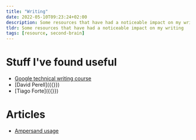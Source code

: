 ```yaml
---
title: "Writing"
date: 2022-05-10T09:23:24+02:00
description: Some resources that have had a noticeable impact on my writing
tldr: Some resources that have had a noticeable impact on my writing
tags: [resource, second-brain]
---
```


# Stuff I've found useful
- [Google technical writing course](https://developers.google.com/tech-writing)
- [David Perell]({{<ref write-of-passage>}})
- [Tiago Forte]({{<ref tiago-forte>}})

# Articles
- [Ampersand usage](https://www.probizwriters.com/PBW-blog/index.php/ampersand-usage/)

